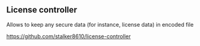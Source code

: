 ## License controller

Allows to keep any secure data (for instance, license data) in encoded file

https://github.com/stalker8610/license-controller